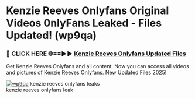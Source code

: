 # Kenzie Reeves Onlyfans Original Videos 0nlyFans Leaked - Files Updated! (wp9qa)

<h3>🔴 CLICK HERE 🌐==►► <a href="https://tinyurl.com/4seja8ks" rel="nofollow">Kenzie Reeves Onlyfans Updated Files</a></h3>

Get Kenzie Reeves Onlyfans and all content. Now you can access all videos and pictures of Kenzie Reeves Onlyfans. New Updated Files 2025!

[![wp9qa](https://i.imgur.com/EWjZXRe.gif)](https://tinyurl.com/4seja8ks)
kenzie reeves onlyfans leaks<br>
kenzie reeves onlyfans leak